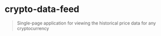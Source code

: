 # crypto-data-feed

> Single-page application for viewing the historical price data for any cryptocurrency

